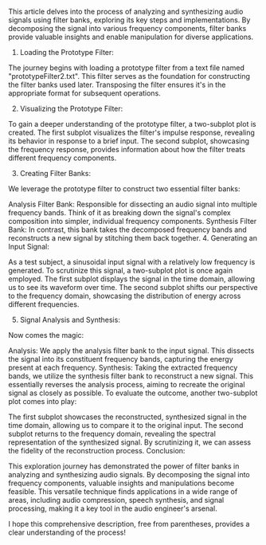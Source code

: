 This article delves into the process of analyzing and synthesizing audio signals using filter banks, exploring its key steps and implementations. By decomposing the signal into various frequency components, filter banks provide valuable insights and enable manipulation for diverse applications.

1. Loading the Prototype Filter:

The journey begins with loading a prototype filter from a text file named "prototypeFilter2.txt". This filter serves as the foundation for constructing the filter banks used later. Transposing the filter ensures it's in the appropriate format for subsequent operations.

2. Visualizing the Prototype Filter:

To gain a deeper understanding of the prototype filter, a two-subplot plot is created. The first subplot visualizes the filter's impulse response, revealing its behavior in response to a brief input. The second subplot, showcasing the frequency response, provides information about how the filter treats different frequency components.

3. Creating Filter Banks:

We leverage the prototype filter to construct two essential filter banks:

Analysis Filter Bank: Responsible for dissecting an audio signal into multiple frequency bands. Think of it as breaking down the signal's complex composition into simpler, individual frequency components.
Synthesis Filter Bank: In contrast, this bank takes the decomposed frequency bands and reconstructs a new signal by stitching them back together.
4. Generating an Input Signal:

As a test subject, a sinusoidal input signal with a relatively low frequency is generated. To scrutinize this signal, a two-subplot plot is once again employed. The first subplot displays the signal in the time domain, allowing us to see its waveform over time. The second subplot shifts our perspective to the frequency domain, showcasing the distribution of energy across different frequencies.

5. Signal Analysis and Synthesis:

Now comes the magic:

Analysis: We apply the analysis filter bank to the input signal. This dissects the signal into its constituent frequency bands, capturing the energy present at each frequency.
Synthesis: Taking the extracted frequency bands, we utilize the synthesis filter bank to reconstruct a new signal. This essentially reverses the analysis process, aiming to recreate the original signal as closely as possible.
To evaluate the outcome, another two-subplot plot comes into play:

The first subplot showcases the reconstructed, synthesized signal in the time domain, allowing us to compare it to the original input.
The second subplot returns to the frequency domain, revealing the spectral representation of the synthesized signal. By scrutinizing it, we can assess the fidelity of the reconstruction process.
Conclusion:

This exploration journey has demonstrated the power of filter banks in analyzing and synthesizing audio signals. By decomposing the signal into frequency components, valuable insights and manipulations become feasible. This versatile technique finds applications in a wide range of areas, including audio compression, speech synthesis, and signal processing, making it a key tool in the audio engineer's arsenal.

I hope this comprehensive description, free from parentheses, provides a clear understanding of the process!
